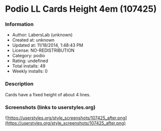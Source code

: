 # Podio LL Cards Height 4em (107425)

### Information
- Author: LabersLab (unknown)
- Created at: unknown
- Updated at: 11/18/2014, 1:48:43 PM
- License: NO-REDISTRIBUTION
- Category: podio
- Rating: undefined
- Total installs: 49
- Weekly installs: 0


### Description
Cards have a fixed height of about 4 lines.


### Screenshots (links to userstyles.org)
![https://userstyles.org/style_screenshots/107425_after.png](https://userstyles.org/style_screenshots/107425_after.png)


